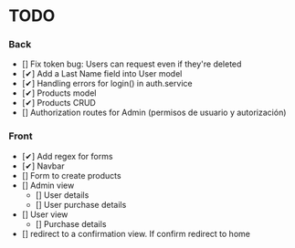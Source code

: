 # TODO

### Back

- [] Fix token bug: Users can request even if they're deleted
- [✔] Add a Last Name field into User model
- [✔] Handling errors for login() in auth.service
- [✔] Products model
- [✔] Products CRUD
- [] Authorization routes for Admin (permisos de usuario y autorización)

### Front

- [✔] Add regex for forms
- [✔] Navbar
- [] Form to create products
- [] Admin view
  - [] User details
  - [] User purchase details
- [] User view
  - [] Purchase details
- [] redirect to a confirmation view. If confirm redirect to home
